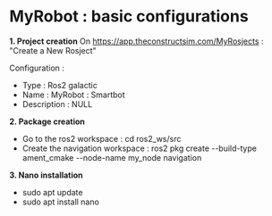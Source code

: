 # MyRobot : basic configurations


**1. Project creation**
On https://app.theconstructsim.com/MyRosjects : "Create a New Rosject"

Configuration :
- Type : Ros2 galactic
- Name : MyRobot : Smartbot
- Description : NULL


**2. Package creation**
- Go to the ros2 workspace : cd ros2_ws/src
- Create the navigation workspace : ros2 pkg create --build-type ament_cmake --node-name my_node navigation


**3. Nano installation**
- sudo apt update
- sudo apt install nano
